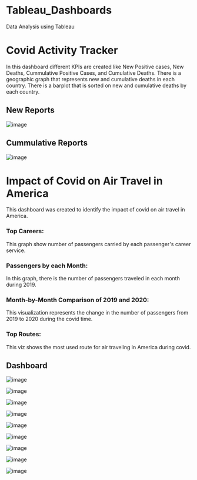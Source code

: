 # Tableau_Dashboards
Data Analysis using Tableau

# Covid Activity Tracker

In this dashboard different KPIs are created like New Positive cases, New Deaths, Cummulative Positive Cases, and Cumulative Deaths.
There is a geographic graph that represents new and cumulative deaths in each country. There is a barplot that is sorted on new and cumulative
deaths by each country.

## New Reports 

![image](https://user-images.githubusercontent.com/106988509/198502050-5b30a7e9-cee0-423e-a79e-79079e2627d6.png)

## Cummulative Reports

![image](https://user-images.githubusercontent.com/106988509/198503018-693e9706-4d69-4bd7-9ae1-2bfde2e91319.png)

# Impact of Covid on Air Travel in America
This dashboard was created to identify the impact of covid on air travel in America.

### Top Careers:

This graph show number of passengers carried by each passenger's career service.

### Passengers by each Month:

In this graph, there is the number of passengers traveled in each month during 2019.

### Month-by-Month Comparison of 2019 and 2020:

This visualization represents the change in the number of passengers from 2019 to 2020 during the covid time.

### Top Routes:

This viz shows the most used route for air traveling in America during covid.

## Dashboard
![image](https://user-images.githubusercontent.com/106988509/198507016-51757e17-9da3-4dba-9506-701bad0cbb50.png)













![image](https://user-images.githubusercontent.com/106988509/198507981-3de34844-08e7-4978-adee-c218ae7a0c16.png)





![image](https://user-images.githubusercontent.com/106988509/198508939-ef7f3d87-bbd5-4843-ae3d-c0e55354ae9d.png)




![image](https://user-images.githubusercontent.com/106988509/198509120-d1cbc438-4263-4a18-aa44-b08c18975c2b.png)





![image](https://user-images.githubusercontent.com/106988509/198509217-860d8745-b566-4f53-bd1b-3096ce377c59.png)




![image](https://user-images.githubusercontent.com/106988509/198509327-1c008101-7082-4d22-8a00-8c0d4f3622d8.png)



![image](https://user-images.githubusercontent.com/106988509/198509601-a72bec78-45f4-49ed-958f-303bb7f70ffe.png)



![image](https://user-images.githubusercontent.com/106988509/198516362-49acfbd3-7099-4ac0-9484-7cbfd1b67095.png)


![image](https://user-images.githubusercontent.com/106988509/198517435-5819ca6d-7516-4205-abdf-f771f615d7cb.png)

